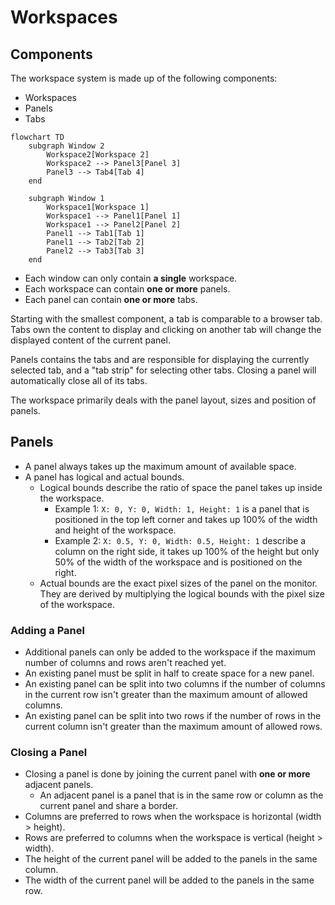 # Workspaces

## Components

The workspace system is made up of the following components:

- Workspaces
- Panels
- Tabs

```mermaid
flowchart TD
    subgraph Window 2
        Workspace2[Workspace 2]
        Workspace2 --> Panel3[Panel 3]
        Panel3 --> Tab4[Tab 4]
    end

    subgraph Window 1
        Workspace1[Workspace 1]
        Workspace1 --> Panel1[Panel 1]
        Workspace1 --> Panel2[Panel 2]
        Panel1 --> Tab1[Tab 1]
        Panel1 --> Tab2[Tab 2]
        Panel2 --> Tab3[Tab 3]
    end
```

- Each window can only contain **a single** workspace.
- Each workspace can contain **one or more** panels.
- Each panel can contain **one or more** tabs.

Starting with the smallest component, a tab is comparable to a browser tab. Tabs own the content to display and clicking on another tab will change the displayed content of the current panel.

Panels contains the tabs and are responsible for displaying the currently selected tab, and a "tab strip" for selecting other tabs. Closing a panel will automatically close all of its tabs.

The workspace primarily deals with the panel layout, sizes and position of panels.

## Panels

- A panel always takes up the maximum amount of available space.
- A panel has logical and actual bounds.
  - Logical bounds describe the ratio of space the panel takes up inside the workspace.
    - Example 1: `X: 0, Y: 0, Width: 1, Height: 1` is a panel that is positioned in the top left corner and takes up 100% of the width and height of the workspace.
    - Example 2: `X: 0.5, Y: 0, Width: 0.5, Height: 1` describe a column on the right side, it takes up 100% of the height but only 50% of the width of the workspace and is positioned on the right.
  - Actual bounds are the exact pixel sizes of the panel on the monitor. They are derived by multiplying the logical bounds with the pixel size of the workspace.

### Adding a Panel

- Additional panels can only be added to the workspace if the maximum number of columns and rows aren't reached yet.
- An existing panel must be split in half to create space for a new panel.
- An existing panel can be split into two columns if the number of columns in the current row isn't greater than the maximum amount of allowed columns.
- An existing panel can be split into two rows if the number of rows in the current column isn't greater than the maximum amount of allowed rows.

### Closing a Panel

- Closing a panel is done by joining the current panel with **one or more** adjacent panels.
    - An adjacent panel is a panel that is in the same row or column as the current panel and share a border.
- Columns are preferred to rows when the workspace is horizontal (width > height).
- Rows are preferred to columns when the workspace is vertical (height > width).
- The height of the current panel will be added to the panels in the same column.
- The width of the current panel will be added to the panels in the same row.
